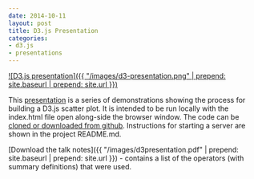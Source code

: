 ```yaml
---
date: 2014-10-11
layout: post
title: D3.js Presentation
categories:
- d3.js
- presentations
---
```


[![D3.js presentation]({{ "/images/d3-presentation.png" | prepend: site.baseurl | prepend: site.url }})](http://janmilosh.github.io/d3js-presentation/)

This [presentation](http://janmilosh.github.io/d3js-presentation/) is a series of demonstrations showing the process for building a D3.js scatter plot. It is intended to be run locally with the index.html file open along-side the browser window. The code can be [cloned or downloaded from github](http://github.com/janmilosh/d3js-presentation/). Instructions for starting a server are shown in the project README.md.

[Download the talk notes]({{ "/images/d3presentation.pdf" | prepend: site.baseurl | prepend: site.url }}) - contains a list of the operators (with summary definitions) that were used.